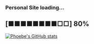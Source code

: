 ### Personal Site loading...
## [■■■■■■■■□□] 80%

[![Phoebe's GitHub stats](https://github-readme-stats.vercel.app/api/top-langs/?username=ASmallSquishySquid&theme=synthwave&hide=roff&layout=compact)](https://github.com/anuraghazra/github-readme-stats)

<!--
**ASmallSquishySquid/ASmallSquishySquid** is a ✨ _special_ ✨ repository because its `README.md` (this file) appears on your GitHub profile.

Here are some ideas to get you started:

- 🔭 I’m currently working on ...
- 🌱 I’m currently learning ...
- 👯 I’m looking to collaborate on ...
- 🤔 I’m looking for help with ...
- 💬 Ask me about ...
- 📫 How to reach me: ...
- 😄 Pronouns: ...
- ⚡ Fun fact: ...
-->
